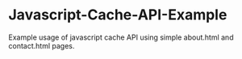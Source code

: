 # Javascript-Cache-API-Example

Example usage of javascript cache API using simple about.html and contact.html pages.
